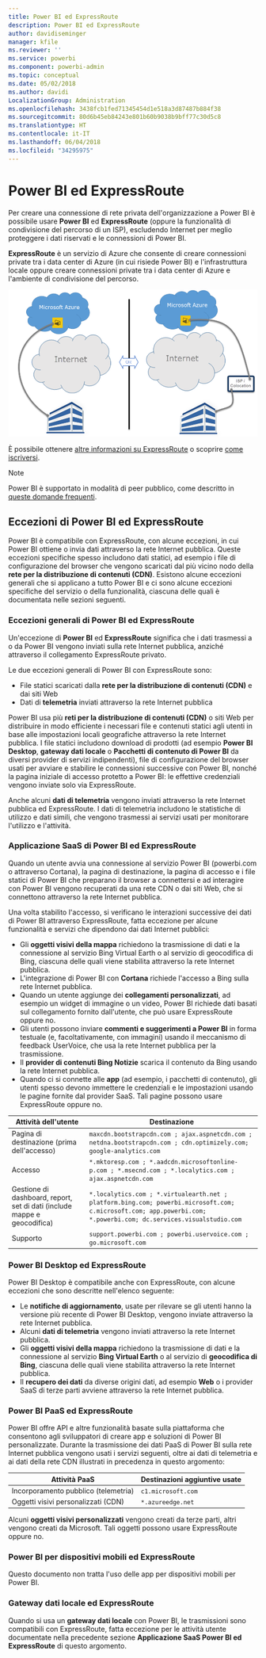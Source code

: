 ```yaml
---
title: Power BI ed ExpressRoute
description: Power BI ed ExpressRoute
author: davidiseminger
manager: kfile
ms.reviewer: ''
ms.service: powerbi
ms.component: powerbi-admin
ms.topic: conceptual
ms.date: 05/02/2018
ms.author: davidi
LocalizationGroup: Administration
ms.openlocfilehash: 3438fcb1fed71345454d1e518a3d87487b884f38
ms.sourcegitcommit: 80d6b45eb84243e801b60b9038b9bff77c30d5c8
ms.translationtype: HT
ms.contentlocale: it-IT
ms.lasthandoff: 06/04/2018
ms.locfileid: "34295975"
---
```

# <a name="power-bi-and-expressroute"></a>Power BI ed ExpressRoute
Per creare una connessione di rete privata dell'organizzazione a Power BI è possibile usare **Power BI** ed **ExpressRoute** (oppure la funzionalità di condivisione del percorso di un ISP), escludendo Internet per meglio proteggere i dati riservati e le connessioni di Power BI.

**ExpressRoute** è un servizio di Azure che consente di creare connessioni private tra i data center di Azure (in cui risiede Power BI) e l'infrastruttura locale oppure creare connessioni private tra i data center di Azure e l'ambiente di condivisione del percorso.

![](media/service-admin-power-bi-expressroute/pbi_expressroute_1.png)

È possibile ottenere [altre informazioni su ExpressRoute](https://azure.microsoft.com/services/expressroute/) o scoprire [come iscriversi](https://azure.microsoft.com/pricing/details/expressroute/).

> [!NOTE]
> Power BI è supportato in modalità di peer pubblico, come descritto in [queste domande frequenti](https://docs.microsoft.com/azure/expressroute/expressroute-faqs).
> 
> 

## <a name="power-bi-expressroute-exceptions"></a>Eccezioni di Power BI ed ExpressRoute
Power BI è compatibile con ExpressRoute, con alcune eccezioni, in cui Power BI ottiene o invia dati attraverso la rete Internet pubblica. Queste eccezioni specifiche spesso includono dati statici, ad esempio i file di configurazione del browser che vengono scaricati dal più vicino nodo della **rete per la distribuzione di contenuti (CDN)**. Esistono alcune eccezioni generali che si applicano a tutto Power BI e ci sono alcune eccezioni specifiche del servizio o della funzionalità, ciascuna delle quali è documentata nelle sezioni seguenti.

### <a name="overall-exceptions-to-power-bi-and-expressroute"></a>Eccezioni generali di Power BI ed ExpressRoute
Un'eccezione di **Power BI** ed **ExpressRoute** significa che i dati trasmessi a o da Power BI vengono inviati sulla rete Internet pubblica, anziché attraverso il collegamento ExpressRoute privato.

Le due eccezioni generali di Power BI con ExpressRoute sono:

* File statici scaricati dalla **rete per la distribuzione di contenuti (CDN)** e dai siti Web
* Dati di **telemetria** inviati attraverso la rete Internet pubblica

Power BI usa più **reti per la distribuzione di contenuti (CDN)** o siti Web per distribuire in modo efficiente i necessari file e contenuti statici agli utenti in base alle impostazioni locali geografiche attraverso la rete Internet pubblica. I file statici includono download di prodotti (ad esempio **Power BI Desktop**, **gateway dati locale** o **Pacchetti di contenuto di Power BI** da diversi provider di servizi indipendenti), file di configurazione del browser usati per avviare e stabilire le connessioni successive con Power BI, nonché la pagina iniziale di accesso protetto a Power BI: le effettive credenziali vengono inviate solo via ExpressRoute.   

Anche alcuni **dati di telemetria** vengono inviati attraverso la rete Internet pubblica ed ExpressRoute. I dati di telemetria includono le statistiche di utilizzo e dati simili, che vengono trasmessi ai servizi usati per monitorare l'utilizzo e l'attività.

### <a name="power-bi-saas-application-and-expressroute"></a>Applicazione SaaS di Power BI ed ExpressRoute
Quando un utente avvia una connessione al servizio Power BI (powerbi.com o attraverso Cortana), la pagina di destinazione, la pagina di accesso e i file statici di Power BI che preparano il browser a connettersi e ad interagire con Power BI vengono recuperati da una rete CDN o dai siti Web, che si connettono attraverso la rete Internet pubblica.

Una volta stabilito l'accesso, si verificano le interazioni successive dei dati di Power BI attraverso ExpressRoute, fatta eccezione per alcune funzionalità e servizi che dipendono dai dati Internet pubblici:

* Gli **oggetti visivi della mappa** richiedono la trasmissione di dati e la connessione al servizio Bing Virtual Earth o al servizio di geocodifica di Bing, ciascuna delle quali viene stabilita attraverso la rete Internet pubblica.
* L'integrazione di Power BI con **Cortana** richiede l'accesso a Bing sulla rete Internet pubblica.
* Quando un utente aggiunge dei **collegamenti personalizzati**, ad esempio un widget di immagine o un video, Power BI richiede dati basati sul collegamento fornito dall'utente, che può usare ExpressRoute oppure no.
* Gli utenti possono inviare **commenti e suggerimenti a Power BI** in forma testuale (e, facoltativamente, con immagini) usando il meccanismo di feedback UserVoice, che usa la rete Internet pubblica per la trasmissione.
* Il **provider di contenuti Bing Notizie** scarica il contenuto da Bing usando la rete Internet pubblica.
* Quando ci si connette alle **app** (ad esempio, i pacchetti di contenuto), gli utenti spesso devono immettere le credenziali e le impostazioni usando le pagine fornite dal provider SaaS. Tali pagine possono usare ExpressRoute oppure no.

| Attività dell'utente | Destinazione |
| --- | --- |
| Pagina di destinazione (prima dell'accesso) |`maxcdn.bootstrapcdn.com ; ajax.aspnetcdn.com ; netdna.bootstrapcdn.com ; cdn.optimizely.com; google-analytics.com ` |
| Accesso |`*.mktoresp.com ; *.aadcdn.microsoftonline-p.com ; *.msecnd.com ; *.localytics.com ; ajax.aspnetcdn.com` |
| Gestione di dashboard, report, set di dati (include mappe e geocodifica) |`*.localytics.com ; *.virtualearth.net ; platform.bing.com; powerbi.microsoft.com; c.microsoft.com; app.powerbi.com; *.powerbi.com; dc.services.visualstudio.com ` |
| Supporto |`support.powerbi.com ; powerbi.uservoice.com ; go.microsoft.com ` |

### <a name="power-bi-desktop-and-expressroute"></a>Power BI Desktop ed ExpressRoute
Power BI Desktop è compatibile anche con ExpressRoute, con alcune eccezioni che sono descritte nell'elenco seguente:

* Le **notifiche di aggiornamento**, usate per rilevare se gli utenti hanno la versione più recente di Power BI Desktop, vengono inviate attraverso la rete Internet pubblica.
* Alcuni **dati di telemetria** vengono inviati attraverso la rete Internet pubblica.
* Gli **oggetti visivi della mappa** richiedono la trasmissione di dati e la connessione al servizio **Bing Virtual Earth** o al servizio di **geocodifica di Bing**, ciascuna delle quali viene stabilita attraverso la rete Internet pubblica.
* Il **recupero dei dati** da diverse origini dati, ad esempio **Web** o i provider SaaS di terze parti avviene attraverso la rete Internet pubblica.

### <a name="power-bi-paas-and-expressroute"></a>Power BI PaaS ed ExpressRoute
Power BI offre API e altre funzionalità basate sulla piattaforma che consentono agli sviluppatori di creare app e soluzioni di Power BI personalizzate. Durante la trasmissione dei dati PaaS di Power BI sulla rete Internet pubblica vengono usati i servizi seguenti, oltre ai dati di telemetria e ai dati della rete CDN illustrati in precedenza in questo argomento:

| Attività PaaS | Destinazioni aggiuntive usate |
| --- | --- |
| Incorporamento pubblico (telemetria) |`c1.microsoft.com` |
| Oggetti visivi personalizzati (CDN) |`*.azureedge.net` |

Alcuni **oggetti visivi personalizzati** vengono creati da terze parti, altri vengono creati da Microsoft. Tali oggetti possono usare ExpressRoute oppure no.

### <a name="power-bi-mobile-and-expressroute"></a>Power BI per dispositivi mobili ed ExpressRoute
Questo documento non tratta l'uso delle app per dispositivi mobili per Power BI.  

### <a name="on-premises-data-gateway-and-expressroute"></a>Gateway dati locale ed ExpressRoute
Quando si usa un **gateway dati locale** con Power BI, le trasmissioni sono compatibili con ExpressRoute, fatta eccezione per le attività utente documentate nella precedente sezione **Applicazione SaaS Power BI ed ExpressRoute** di questo argomento.  

